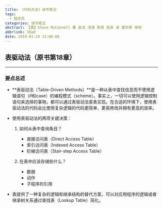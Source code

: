```yaml
---
title: 《代码大全》读书笔记
tags:
  - 程序员
categories: 读书笔记
abstract: 【美】Steve McConnell 著 金戈 汤凌 陈硕 张菲 译 裘宗燕 审校
abbrlink: 30ad
date: 2019-01-24 15:06:08
---
```

## 表驱动法（原书第18章）
---
### 要点总述
- **表驱动法（Table-Driven Methods）**是一种从表中查找信息而不使用逻辑语句（if和case）的编程模式（scheme）。事实上，一切可以使用逻辑控制语句来选择的事物，都可以通过表驱动法查表实现。在合适的环境下，使用表驱动法的代码会比使用复杂逻辑的代码更简单、更易修改并拥有更高的效率。

- 使用表驱动法的两项关键决策：

    1. 如何从表中查询条目？
        - 直接访问表（Direct Access Table）
        - 索引访问表（Indexed Access Table）
        - 阶梯访问表（Stair-step Access Table）

    2. 在表中应该存储些什么？
        - 数据
        - 动作
        - 子程序的引用

- 表提供了一种复杂的逻辑和继承结构的替代方案，可以对应用程序的逻辑或者继承树关系通过查找表（Lookup Table）简化。